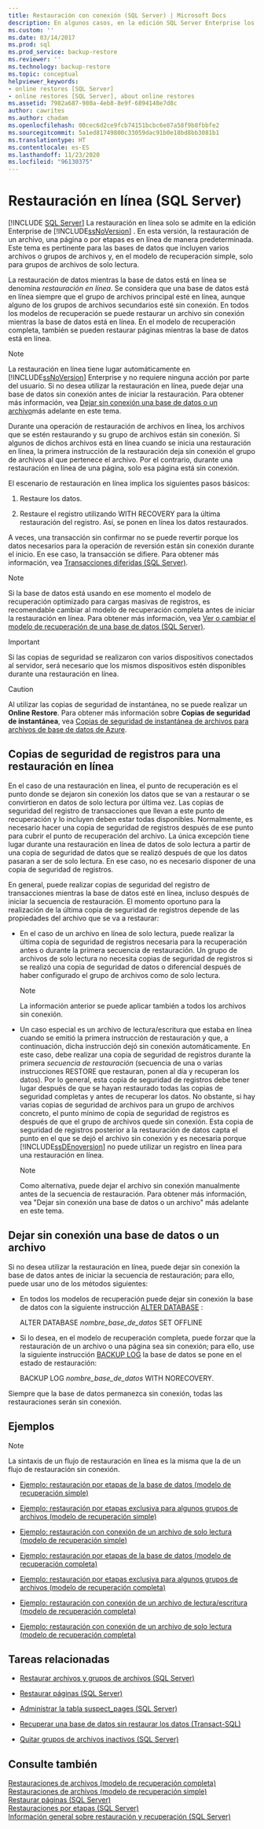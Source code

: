```yaml
---
title: Restauración con conexión (SQL Server) | Microsoft Docs
description: En algunos casos, en la edición SQL Server Enterprise los datos se pueden restaurar por archivo, por página o por restauración por etapas mientras una base de datos permanece en línea.
ms.custom: ''
ms.date: 03/14/2017
ms.prod: sql
ms.prod_service: backup-restore
ms.reviewer: ''
ms.technology: backup-restore
ms.topic: conceptual
helpviewer_keywords:
- online restores [SQL Server]
- online restores [SQL Server], about online restores
ms.assetid: 7982a687-980a-4eb8-8e9f-6894148e7d8c
author: cawrites
ms.author: chadam
ms.openlocfilehash: 00cec6d2ce9fcb74151bcbc6e87a58f9b8fbbfe2
ms.sourcegitcommit: 5a1ed81749800c33059dac91b0e18bd8bb3081b1
ms.translationtype: HT
ms.contentlocale: es-ES
ms.lasthandoff: 11/23/2020
ms.locfileid: "96130375"
---
```

# <a name="online-restore-sql-server"></a>Restauración en línea (SQL Server)
 [!INCLUDE [SQL Server](../../includes/applies-to-version/sqlserver.md)]
  La restauración en línea solo se admite en la edición Enterprise de [!INCLUDE[ssNoVersion](../../includes/ssnoversion-md.md)] . En esta versión, la restauración de un archivo, una página o por etapas es en línea de manera predeterminada. Este tema es pertinente para las bases de datos que incluyen varios archivos o grupos de archivos y, en el modelo de recuperación simple, solo para grupos de archivos de solo lectura.  
  
 La restauración de datos mientras la base de datos está en línea se denomina *restauración en línea*. Se considera que una base de datos está en línea siempre que el grupo de archivos principal esté en línea, aunque alguno de los grupos de archivos secundarios esté sin conexión. En todos los modelos de recuperación se puede restaurar un archivo sin conexión mientras la base de datos está en línea. En el modelo de recuperación completa, también se pueden restaurar páginas mientras la base de datos está en línea.  
  
> [!NOTE]  
>  La restauración en línea tiene lugar automáticamente en [!INCLUDE[ssNoVersion](../../includes/ssnoversion-md.md)] Enterprise y no requiere ninguna acción por parte del usuario. Si no desea utilizar la restauración en línea, puede dejar una base de datos sin conexión antes de iniciar la restauración. Para obtener más información, vea [Dejar sin conexión una base de datos o un archivo](#taking_db_or_file_offline)más adelante en este tema.  
  
 Durante una operación de restauración de archivos en línea, los archivos que se estén restaurando y su grupo de archivos están sin conexión. Si algunos de dichos archivos está en línea cuando se inicia una restauración en línea, la primera instrucción de la restauración deja sin conexión el grupo de archivos al que pertenece el archivo. Por el contrario, durante una restauración en línea de una página, solo esa página está sin conexión.  
  
 El escenario de restauración en línea implica los siguientes pasos básicos:  
  
1.  Restaure los datos.  
  
2.  Restaure el registro utilizando WITH RECOVERY para la última restauración del registro. Así, se ponen en línea los datos restaurados.  

 A veces, una transacción sin confirmar no se puede revertir porque los datos necesarios para la operación de reversión están sin conexión durante el inicio. En ese caso, la transacción se difiere. Para obtener más información, vea [Transacciones diferidas &#40;SQL Server&#41;](../../relational-databases/backup-restore/deferred-transactions-sql-server.md).  
  
> [!NOTE]  
>  Si la base de datos está usando en ese momento el modelo de recuperación optimizado para cargas masivas de registros, es recomendable cambiar al modelo de recuperación completa antes de iniciar la restauración en línea. Para obtener más información, vea [Ver o cambiar el modelo de recuperación de una base de datos &#40;SQL Server&#41;](../../relational-databases/backup-restore/view-or-change-the-recovery-model-of-a-database-sql-server.md).  
  
> [!IMPORTANT]  
>  Si las copias de seguridad se realizaron con varios dispositivos conectados al servidor, será necesario que los mismos dispositivos estén disponibles durante una restauración en línea.  
  
> [!CAUTION]  
>  Al utilizar las copias de seguridad de instantánea, no se puede realizar un **Online Restore**. Para obtener más información sobre **Copias de seguridad de instantánea**, vea [Copias de seguridad de instantánea de archivos para archivos de base de datos de Azure](../../relational-databases/backup-restore/file-snapshot-backups-for-database-files-in-azure.md).  
  
## <a name="log-backups-for-online-restore"></a>Copias de seguridad de registros para una restauración en línea  
 En el caso de una restauración en línea, el punto de recuperación es el punto donde se dejaron sin conexión los datos que se van a restaurar o se convirtieron en datos de solo lectura por última vez. Las copias de seguridad del registro de transacciones que llevan a este punto de recuperación y lo incluyen deben estar todas disponibles. Normalmente, es necesario hacer una copia de seguridad de registros después de ese punto para cubrir el punto de recuperación del archivo. La única excepción tiene lugar durante una restauración en línea de datos de solo lectura a partir de una copia de seguridad de datos que se realizó después de que los datos pasaran a ser de solo lectura. En ese caso, no es necesario disponer de una copia de seguridad de registros.  
  
 En general, puede realizar copias de seguridad del registro de transacciones mientras la base de datos esté en línea, incluso después de iniciar la secuencia de restauración. El momento oportuno para la realización de la última copia de seguridad de registros depende de las propiedades del archivo que se va a restaurar:  
  
-   En el caso de un archivo en línea de solo lectura, puede realizar la última copia de seguridad de registros necesaria para la recuperación antes o durante la primera secuencia de restauración. Un grupo de archivos de solo lectura no necesita copias de seguridad de registros si se realizó una copia de seguridad de datos o diferencial después de haber configurado el grupo de archivos como de solo lectura.  
  
    > [!NOTE]  
    >  La información anterior se puede aplicar también a todos los archivos sin conexión.  
  
-   Un caso especial es un archivo de lectura/escritura que estaba en línea cuando se emitió la primera instrucción de restauración y que, a continuación, dicha instrucción dejó sin conexión automáticamente. En este caso, debe realizar una copia de seguridad de registros durante la primera *secuencia de restauración* (secuencia de una o varias instrucciones RESTORE que restauran, ponen al día y recuperan los datos). Por lo general, esta copia de seguridad de registros debe tener lugar después de que se hayan restaurado todas las copias de seguridad completas y antes de recuperar los datos. No obstante, si hay varias copias de seguridad de archivos para un grupo de archivos concreto, el punto mínimo de copia de seguridad de registros es después de que el grupo de archivos quede sin conexión. Esta copia de seguridad de registros posterior a la restauración de datos capta el punto en el que se dejó el archivo sin conexión y es necesaria porque [!INCLUDE[ssDEnoversion](../../includes/ssdenoversion-md.md)] no puede utilizar un registro en línea para una restauración en línea.  
  
    > [!NOTE]  
    >  Como alternativa, puede dejar el archivo sin conexión manualmente antes de la secuencia de restauración. Para obtener más información, vea "Dejar sin conexión una base de datos o un archivo" más adelante en este tema.  
  
##  <a name="taking-a-database-or-file-offline"></a><a name="taking_db_or_file_offline"></a> Dejar sin conexión una base de datos o un archivo  
 Si no desea utilizar la restauración en línea, puede dejar sin conexión la base de datos antes de iniciar la secuencia de restauración; para ello, puede usar uno de los métodos siguientes:  
  
-   En todos los modelos de recuperación puede dejar sin conexión la base de datos con la siguiente instrucción [ALTER DATABASE](../../t-sql/statements/alter-database-transact-sql.md) :  
  
     ALTER DATABASE *nombre_base_de_datos* SET OFFLINE  
  
-   Si lo desea, en el modelo de recuperación completa, puede forzar que la restauración de un archivo o una página sea sin conexión; para ello, use la siguiente instrucción [BACKUP LOG](../../t-sql/statements/backup-transact-sql.md) la base de datos se pone en el estado de restauración:  
  
     BACKUP LOG *nombre_base_de_datos* WITH NORECOVERY.  
  
 Siempre que la base de datos permanezca sin conexión, todas las restauraciones serán sin conexión.  
  
## <a name="examples"></a>Ejemplos  
  
> [!NOTE]  
>  La sintaxis de un flujo de restauración en línea es la misma que la de un flujo de restauración sin conexión.  
  
-   [Ejemplo: restauración por etapas de la base de datos &#40;modelo de recuperación simple&#41;](../../relational-databases/backup-restore/example-piecemeal-restore-of-database-simple-recovery-model.md)  
  
-   [Ejemplo: restauración por etapas exclusiva para algunos grupos de archivos &#40;modelo de recuperación simple&#41;](../../relational-databases/backup-restore/example-piecemeal-restore-of-only-some-filegroups-simple-recovery-model.md)  
  
-   [Ejemplo: restauración con conexión de un archivo de solo lectura &#40;modelo de recuperación simple&#41;](../../relational-databases/backup-restore/example-online-restore-of-a-read-only-file-simple-recovery-model.md)  
  
-   [Ejemplo: restauración por etapas de la base de datos &#40;modelo de recuperación completa&#41;](../../relational-databases/backup-restore/example-piecemeal-restore-of-database-full-recovery-model.md)  
  
-   [Ejemplo: restauración por etapas exclusiva para algunos grupos de archivos &#40;modelo de recuperación completa&#41;](../../relational-databases/backup-restore/example-piecemeal-restore-of-only-some-filegroups-full-recovery-model.md)  
  
-   [Ejemplo: restauración con conexión de un archivo de lectura/escritura &#40;modelo de recuperación completa&#41;](../../relational-databases/backup-restore/example-online-restore-of-a-read-write-file-full-recovery-model.md)  
  
-   [Ejemplo: restauración con conexión de un archivo de solo lectura &#40;modelo de recuperación completa&#41;](../../relational-databases/backup-restore/example-online-restore-of-a-read-only-file-full-recovery-model.md)  
  
##  <a name="related-tasks"></a><a name="RelatedTasks"></a> Tareas relacionadas  
  
-   [Restaurar archivos y grupos de archivos &#40;SQL Server&#41;](../../relational-databases/backup-restore/restore-files-and-filegroups-sql-server.md)  
  
-   [Restaurar páginas &#40;SQL Server&#41;](../../relational-databases/backup-restore/restore-pages-sql-server.md)  
  
-   [Administrar la tabla suspect_pages &#40;SQL Server&#41;](../../relational-databases/backup-restore/manage-the-suspect-pages-table-sql-server.md)  
  
-   [Recuperar una base de datos sin restaurar los datos &#40;Transact-SQL&#41;](../../relational-databases/backup-restore/recover-a-database-without-restoring-data-transact-sql.md)  
  
-   [Quitar grupos de archivos inactivos &#40;SQL Server&#41;](../../relational-databases/backup-restore/remove-defunct-filegroups-sql-server.md)  
  
## <a name="see-also"></a>Consulte también  
 [Restauraciones de archivos &#40;modelo de recuperación completa&#41;](../../relational-databases/backup-restore/file-restores-full-recovery-model.md)   
 [Restauraciones de archivos &#40;modelo de recuperación simple&#41;](../../relational-databases/backup-restore/file-restores-simple-recovery-model.md)   
 [Restaurar páginas &#40;SQL Server&#41;](../../relational-databases/backup-restore/restore-pages-sql-server.md)   
 [Restauraciones por etapas &#40;SQL Server&#41;](../../relational-databases/backup-restore/piecemeal-restores-sql-server.md)   
 [Información general sobre restauración y recuperación &#40;SQL Server&#41;](../../relational-databases/backup-restore/restore-and-recovery-overview-sql-server.md)  
  
  

